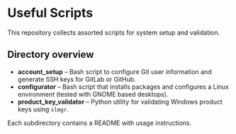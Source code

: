 # Useful Scripts

This repository collects assorted scripts for system setup and validation.

## Directory overview

- **account_setup** – Bash script to configure Git user information and
  generate SSH keys for GitLab or GitHub.
- **configurator** – Bash script that installs packages and configures a
  Linux environment (tested with GNOME based desktops).
- **product_key_validator** – Python utility for validating Windows product
  keys using `slmgr`.

Each subdirectory contains a README with usage instructions.
